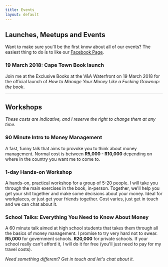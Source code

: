 ```yaml
---
title: Events
layout: default
---
```


## Launches, Meetups and Events

Want to make sure you'll be the first know about all of our events? The easiest thing to do is to like our [Facebook Page](https://www.facebook.com/likeagrownup/).

### 19 March 2018: Cape Town Book launch
Join me at the Exclusive Books at the V&A Waterfront on 19 March 2018 for the official launch of _How to Manage Your Money Like a Fucking Grownup: the book_.

-----------------------

## Workshops

_These costs are indicative, and I reserve the right to change them at any time._

### 90 Minute Intro to Money Management
A fast, funny talk that aims to provoke you to think about money management. Normal cost is between **R5,000 - R10,000** depending on where in the country you want me to come to.

### 1-day Hands-on Workshop
A hands-on, practical workshop for a group of 5-20 people. I will take you through the main exercises in the book, in-person. Together, we'll help you get your shit together and make some decisions about your money. Ideal for workplaces, or just get your friends together. Cost varies, just get in touch and we can chat about it.

### School Talks: Everything You Need to Know About Money
A 60 minute talk aimed at high school students that takes them through all the basics of money management. I promise to try very hard not to swear.
**R5,000** for government schools. **R20,000** for private schools. If your school really can't afford it, I will do it for free (you'll just need to pay for my travel costs).

_Need something different? Get in touch and let's chat about it._
